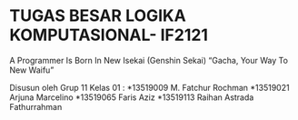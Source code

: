 # TUGAS BESAR LOGIKA KOMPUTASIONAL- IF2121
A Programmer Is Born In New Isekai (Genshin Sekai)
“Gacha, Your Way To New Waifu”

Disusun oleh Grup 11 Kelas 01 :
*13519009	M. Fatchur Rochman
*13519021  	Arjuna Marcelino 
*13519065  	Faris Aziz 
*13519113	Raihan Astrada Fathurrahman
